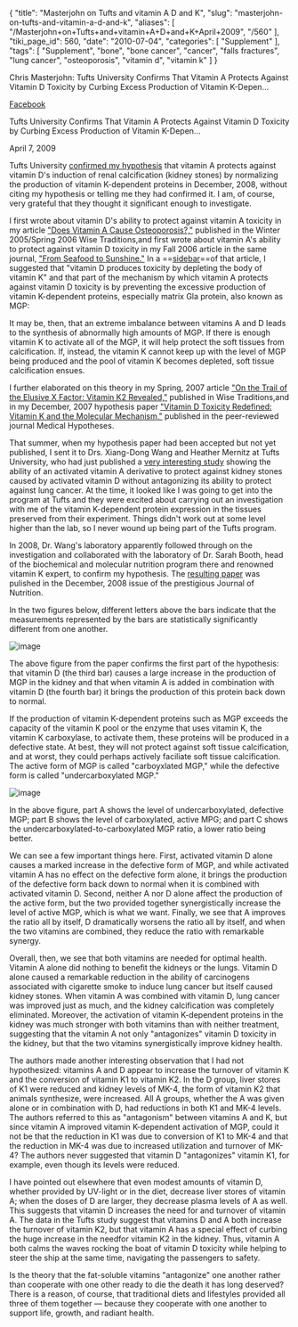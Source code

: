 {
    "title": "Masterjohn on Tufts and vitamin A D and K",
    "slug": "masterjohn-on-tufts-and-vitamin-a-d-and-k",
    "aliases": [
        "/Masterjohn+on+Tufts+and+vitamin+A+D+and+K+April+2009",
        "/560"
    ],
    "tiki_page_id": 560,
    "date": "2010-07-04",
    "categories": [
        "Supplement"
    ],
    "tags": [
        "Supplement",
        "bone",
        "bone cancer",
        "cancer",
        "falls fractures",
        "lung cancer",
        "osteoporosis",
        "vitamin d",
        "vitamin k"
    ]
}


Chris Masterjohn: Tufts University Confirms That Vitamin A Protects Against Vitamin D Toxicity by Curbing Excess Production of Vitamin K-Depen...

[Facebook](http://www.facebook.com/note.php?note_id=139769712273)

Tufts University Confirms That Vitamin A Protects Against Vitamin D Toxicity by Curbing Excess Production of Vitamin K-Depen...

April 7, 2009 

Tufts University [confirmed my hypothesis](http://www.facebook.com/note_redirect.php?note_id=139769712273&amp;h=c2ceb5fca47c5234c1ee5234fda88ad2&amp;ur) that vitamin A protects against vitamin D's induction of renal calcification (kidney stones) by normalizing the production of vitamin K-dependent proteins in December, 2008, without citing my hypothesis or telling me they had confirmed it. I am, of course, very grateful that they thought it significant enough to investigate.

I first wrote about vitamin D's ability to protect against vitamin A toxicity in my article ["Does Vitamin A Cause Osteoporosis?,"](http://www.facebook.com/note_redirect.php?note_id=139769712273&amp;h=fef651540b459f1ecb521258edcd97c2&amp;ur) published in the Winter 2005/Spring 2006 Wise Traditions,and first wrote about vitamin A's ability to protect against vitamin D toxicity in my Fall 2006 article in the same journal, ["From Seafood to Sunshine."](http://www.facebook.com/note_redirect.php?note_id=139769712273&amp;h=ad32d7d2760ba5a4bbbd014e68eb5067&amp;ur) In a ==[sidebar](http://www.facebook.com/note_redirect.php?note_id=139769712273&amp;h=4ef7161b527c9b00ea57c54fd3daabdb&amp;ur)==of that article, I suggested that "vitamin D produces toxicity by depleting the body of vitamin K" and that part of the mechanism by which vitamin A protects against vitamin D toxicity is by preventing the excessive production of vitamin K-dependent proteins, especially matrix Gla protein, also known as MGP: 

It may be, then, that an extreme imbalance between vitamins A and D leads to the synthesis of abnormally high amounts of MGP. If there is enough vitamin K to activate all of the MGP, it will help protect the soft tissues from calcification. If, instead, the vitamin K cannot keep up with the level of MGP being produced and the pool of vitamin K becomes depleted, soft tissue calcification ensues.

I further elaborated on this theory in my Spring, 2007 article ["On the Trail of the Elusive X Factor: Vitamin K2 Revealed,"](http://www.facebook.com/note_redirect.php?note_id=139769712273&amp;h=ca3d121e80e597941a7b2cfe084d2ea6&amp;ur) published in Wise Traditions,and in my December, 2007 hypothesis paper ["Vitamin D Toxicity Redefined: Vitamin K and the Molecular Mechanism,"](http://www.facebook.com/note_redirect.php?note_id=139769712273&amp;h=31d1cfbe5d2d4837a1d3012c7eeb8f59&amp;ur) published in the peer-reviewed journal Medical Hypotheses.

That summer, when my hypothesis paper had been accepted but not yet published, I sent it to Drs. Xiang-Dong Wang and Heather Mernitz at Tufts University, who had just published a [very interesting study](http://www.facebook.com/note_redirect.php?note_id=139769712273&amp;h=6fb3924e345e4af693e85bc4b2adb188&amp;ur) showing the ability of an activated vitamin A derivative to protect against kidney stones caused by activated vitamin D without antagonizing its ability to protect against lung cancer. At the time, it looked like I was going to get into the program at Tufts and they were excited about carrying out an investigation with me of the vitamin K-dependent protein expression in the tissues preserved from their experiment. Things didn't work out at some level higher than the lab, so I never wound up being part of the Tufts program. 

In 2008, Dr. Wang's laboratory apparently followed through on the investigation and collaborated with the laboratory of Dr. Sarah Booth, head of the biochemical and molecular nutrition program there and renowned vitamin K expert, to confirm my hypothesis. The [resulting paper](http://www.facebook.com/note_redirect.php?note_id=139769712273&amp;h=c2ceb5fca47c5234c1ee5234fda88ad2&amp;ur) was pulished in the December, 2008 issue of the prestigious Journal of Nutrition.

In the two figures below, different letters above the bars indicate that the measurements represented by the bars are statistically significantly different from one another.

<img src="https://d1bk1kqxc0sym.cloudfront.net/attachments/gif/mj1.gif" alt="image">

The above figure from the paper confirms the first part of the hypothesis: that vitamin D (the third bar) causes a large increase in the production of MGP in the kidney and that when vitamin A is added in combination with vitamin D (the fourth bar) it brings the production of this protein back down to normal.

If the production of vitamin K-dependent proteins such as MGP exceeds the capacity of the vitamin K pool or the enzyme that uses vitamin K, the vitamin K carboxylase, to activate them, these proteins will be produced in a defective state. At best, they will not protect against soft tissue calcification, and at worst, they could perhaps actively faciliate soft tissue calcification. The active form of MGP is called "carboyxlated MGP," while the defective form is called "undercarboxylated MGP."

<img src="https://d1bk1kqxc0sym.cloudfront.net/attachments/gif/mj2.gif" alt="image"> 

In the above figure, part A shows the level of undercarboxylated, defective MGP; part B shows the level of carboxylated, active MPG; and part C shows the undercarboxylated-to-carboxylated MGP ratio, a lower ratio being better.

We can see a few important things here. First, activated vitamin D alone causes a marked increase in the defective form of MGP, and while activated vitamin A has no effect on the defective form alone, it brings the production of the defective form back down to normal when it is combined with activated vitamin D. Second, neither A nor D alone affect the production of the active form, but the two provided together synergistically increase the level of active MGP, which is what we want. Finally, we see that A improves the ratio all by itself, D dramatically worsens the ratio all by itself, and when the two vitamins are combined, they reduce the ratio with remarkable synergy.

Overall, then, we see that both vitamins are needed for optimal health. Vitamin A alone did nothing to benefit the kidneys or the lungs. Vitamin D alone caused a remarkable reduction in the ability of carcinogens associated with cigarette smoke to induce lung cancer but itself caused kidney stones. When vitamin A was combined with vitamin D, lung cancer was improved just as much, and the kidney calcification was completely eliminated. Moreover, the activation of vitamin K-dependent proteins in the kidney was much stronger with both vitamins than with neither treatment, suggesting that the vitamin A not only "antagonizes" vitamin D toxicity in the kidney, but that the two vitamins synergistically improve kidney health.

The authors made another interesting observation that I had not hypothesized: vitamins A and D appear to increase the turnover of vitamin K and the conversion of vitamin K1 to vitamin K2. In the D group, liver stores of K1 were reduced and kidney levels of MK-4, the form of vitamin K2 that animals synthesize, were increased. All A groups, whether the A was given alone or in combination with D, had reductions in both K1 and MK-4 levels. The authors referred to this as "antagonism" between vitamins A and K, but since vitamin A improved vitamin K-dependent activation of MGP, could it not be that the reduction in K1 was due to conversion of K1 to MK-4 and that the reduction in MK-4 was due to increased utilization and turnover of MK-4? The authors never suggested that vitamin D "antagonizes" vitamin K1, for example, even though its levels were reduced.

I have pointed out elsewhere that even modest amounts of vitamin D, whether provided by UV-light or in the diet, decrease liver stores of vitamin A; when the doses of D are larger, they decrease plasma levels of A as well. This suggests that vitamin D increases the need for and turnover of vitamin A. The data in the Tufts study suggest that vitamins D and A both increase the turnover of vitamin K2, but that vitamin A has a special effect of curbing the huge increase in the needfor vitamin K2 in the kidney. Thus, vitamin A both calms the waves rocking the boat of vitamin D toxicity while helping to steer the ship at the same time, navigating the passengers to safety.

Is the theory that the fat-soluble vitamins "antagonize" one another rather than cooperate with one other ready to die the death it has long deserved? There is a reason, of course, that traditional diets and lifestyles provided all three of them together — because they cooperate with one another to support life, growth, and radiant health.